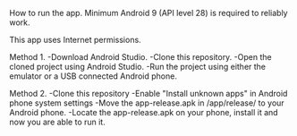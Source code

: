 How to run the app. Minimum Android 9 (API level 28) is required to reliably work.

This app uses Internet permissions.

Method 1. -Download Android Studio. -Clone this repository. -Open the cloned project using Android Studio. -Run the project using either the emulator or a USB connected Android phone.

Method 2. -Clone this repository -Enable "Install unknown apps" in Android phone system settings -Move the app-release.apk in /app/release/ to your Android phone. -Locate the app-release.apk on your phone, install it and now you are able to run it.